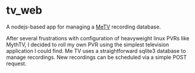# tv_web

A nodejs-based app for managing a [MeTV](https://launchpad.net/me-tv) recording database.

After several frustrations with configuration of heavyweight linux PVRs like MythTV, I decided to roll my own PVR using the simplest television application I could find.
 Me TV uses a straightforward sqlite3 database to manage recordings. New recordings can be scheduled via a simple POST request.
